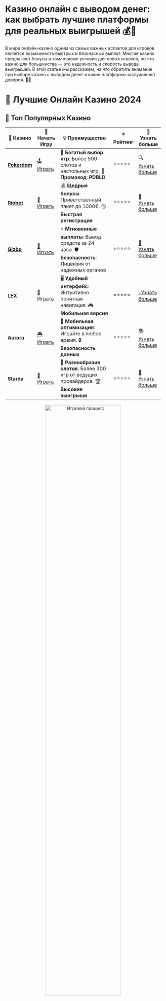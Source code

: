 # **Казино онлайн с выводом денег: как выбрать лучшие платформы для реальных выигрышей 💰🎰**

В мире онлайн-казино одним из самых важных аспектов для игроков является возможность быстрых и безопасных выплат. Многие казино предлагают бонусы и заманчивые условия для новых игроков, но что важно для большинства — это надежность и скорость вывода выигрышей. В этой статье мы расскажем, на что обратить внимание при выборе казино с выводом денег и какие платформы заслуживают доверия. 🌟💸

# 🎰 Лучшие Онлайн Казино 2024

## 🌟 Топ Популярных Казино

| 🎲 **Казино** | 🔗 **Начать Игру** | 💡 **Преимущество** | ⭐ **Рейтинг** | 🔗 **Узнать больше** |
|--------------|---------------------|---------------------|----------------|----------------------|
| [**Pokerdom**](https://brandplay.link/4k77v2yx) | [🕹️ Играть](https://brandplay.link/4k77v2yx) | 🎉 **Богатый выбор игр**: Более 500 слотов и настольных игр. 🎁 **Промокод**: **PDBLD** | ⭐⭐⭐⭐⭐ | [🔍 Узнать больше](https://brandplay.link/4k77v2yx) |
| [**Riobet**](https://brandplay.link/7xBLTPyj) | [🎰 Играть](https://brandplay.link/7xBLTPyj) | 💰 **Щедрые бонусы**: Приветственный пакет до 1000€. 🕒 **Быстрая регистрация** | ⭐⭐⭐⭐⭐ | [📖 Узнать больше](https://brandplay.link/7xBLTPyj) |
| [**Gizbo**](https://brandplay.link/bprXw4YV) | [🎲 Играть](https://brandplay.link/bprXw4YV) | ⚡ **Мгновенные выплаты**: Вывод средств за 24 часа. 🛡️ **Безопасность**: Лицензия от надежных органов | ⭐⭐⭐⭐⭐ | [📝 Узнать больше](https://brandplay.link/bprXw4YV) |
| [**LEX**](https://brandplay.link/zW4hdDFV) | [🤑 Играть](https://brandplay.link/zW4hdDFV) | 🖥️ **Удобный интерфейс**: Интуитивно понятная навигация. 🎮 **Мобильная версия** | ⭐⭐⭐⭐⭐ | [ℹ️ Узнать больше](https://brandplay.link/zW4hdDFV) |
| [**Aurora**](https://10trafic-stat2.com/click/668546556bcc6313411604bd/6766/13032/subaccount) | [🎮 Играть](https://10trafic-stat2.com/click/668546556bcc6313411604bd/6766/13032/subaccount) | 📱 **Мобильная оптимизация**: Играйте в любое время. 🔒 **Безопасность данных** | ⭐⭐⭐⭐⭐ | [📚 Узнать больше](https://10trafic-stat2.com/click/668546556bcc6313411604bd/6766/13032/subaccount) |
| [**Starda**](https://brandplay.link/fB7xwRFL) | [🎯 Играть](https://brandplay.link/fB7xwRFL) | 🎰 **Разнообразие слотов**: Более 300 игр от ведущих провайдеров. 🏆 **Высокие выигрыши** | ⭐⭐⭐⭐⭐ | [🔎 Узнать больше](https://brandplay.link/fB7xwRFL) |

<div align="center">
    <img src="https://i.pinimg.com/originals/87/9e/b9/879eb9354dd0699582408b68f2e253b2.gif" alt="Игровой процесс" width="70%">
</div>

## 💎 Лучшие Бонусы и Акции

| 🎲 **Казино** | 🔗 **Начать Игру** | 💡 **Преимущество** | ⭐ **Рейтинг** | 🔗 **Узнать больше** |
|--------------|---------------------|---------------------|----------------|----------------------|
| [**Kometa**](https://brandplay.link/8ZymQJV8) | [🎰 Играть](https://brandplay.link/8ZymQJV8) | 🎁 **Эксклюзивные бонусы**: Регулярные акции и промо. 🔄 **Программы лояльности** | ⭐⭐⭐⭐☆ | [🔍 Узнать больше](https://brandplay.link/8ZymQJV8) |
| [**R7**](https://brandplay.link/bMd3Yjsw) | [🕹️ Играть](https://brandplay.link/bMd3Yjsw) | 🕒 **Круглосуточная поддержка**: Всегда на связи. 💸 **Высокие лимиты** | ⭐⭐⭐⭐☆ | [📖 Узнать больше](https://brandplay.link/bMd3Yjsw) |
| [**7K**](https://brandplay.link/BvQyFShp) | [🎲 Играть](https://brandplay.link/BvQyFShp) | 🌟 **Эксклюзивные бонусы**: Только для VIP игроков. 🎉 **Сезонные акции** | ⭐⭐⭐⭐☆ | [📝 Узнать больше](https://brandplay.link/BvQyFShp) |
| [**Kent**](https://brandplay.link/Fv2WP3js) | [🤑 Играть](https://brandplay.link/Fv2WP3js) | 📈 **Высокий RTP**: Более 98%. 💼 **Профессиональная поддержка** | ⭐⭐⭐⭐☆ | [ℹ️ Узнать больше](https://brandplay.link/Fv2WP3js) |
| [**1Xslots**](https://brandplay.link/hSB1khtr) | [🎮 Играть](https://brandplay.link/hSB1khtr) | 🎉 **Множество акций**: Еженедельные бонусы и турниры. 🛡️ **Безопасность** | ⭐⭐⭐⭐☆ | [📚 Узнать больше](https://brandplay.link/hSB1khtr) |
| [**Gama**](https://brandplay.link/j6NMKsDz) | [🎯 Играть](https://brandplay.link/j6NMKsDz) | 🔍 **Интуитивный интерфейс**: Легкость использования. 🏅 **Престижные турниры** | ⭐⭐⭐⭐☆ | [🔎 Узнать больше](https://brandplay.link/j6NMKsDz) |

<div align="center">
    <img src="https://i.pinimg.com/originals/87/9e/b9/879eb9354dd0699582408b68f2e253b2.gif" alt="Игровой процесс" width="70%">
</div>

## 🚀 Быстрые Выигрыши и Поддержка

| 🎲 **Казино** | 🔗 **Начать Игру** | 💡 **Преимущество** | ⭐ **Рейтинг** | 🔗 **Узнать больше** |
|--------------|---------------------|---------------------|----------------|----------------------|
| [**Onion**](https://brandplay.link/zBGRVpQ9) | [🎰 Играть](https://brandplay.link/zBGRVpQ9) | 🤑 **Низкие ставки**: Идеально для начинающих. 🔄 **Быстрые выводы** | ⭐⭐⭐⭐☆ | [🔍 Узнать больше](https://brandplay.link/zBGRVpQ9) |
| [**Чемпион**](https://temon-gter.cfd/go/lRq?p80412p304504pcc44t17455) | [🕹️ Играть](https://temon-gter.cfd/go/lRq?p80412p304504pcc44t17455) | 🏅 **Лояльная программа**: Награды за активность. 🎁 **Ежемесячные бонусы** | ⭐⭐⭐⭐☆ | [📖 Узнать больше](https://temon-gter.cfd/go/lRq?p80412p304504pcc44t17455) |
| [**Vavada**](https://vavadapartner.pro/?promo=ea5c9275-6854-4505-94fc-95ab18221945-linkb2) | [🎲 Играть](https://vavadapartner.pro/?promo=ea5c9275-6854-4505-94fc-95ab18221945-linkb2) | 🚀 **Быстрая регистрация**: Начните играть мгновенно. 🔐 **Безопасные транзакции** | ⭐⭐⭐⭐☆ | [📝 Узнать больше](https://vavadapartner.pro/?promo=ea5c9275-6854-4505-94fc-95ab18221945-linkb2) |
| [**Friends**](https://gofriends.kim/linkb2) | [🤑 Играть](https://gofriends.kim/linkb2) | 🤝 **Социальные игры**: Играйте с друзьями. 🌐 **Мультиплатформенность** | ⭐⭐⭐⭐☆ | [ℹ️ Узнать больше](https://gofriends.kim/linkb2) |
| [**1WIN**](https://brandplay.link/smXVpBbG) | [🎮 Играть](https://brandplay.link/smXVpBbG) | 🏆 **Спортивные ставки**: Широкий выбор видов спорта. 💵 **Высокие коэффициенты** | ⭐⭐⭐⭐☆ | [📚 Узнать больше](https://brandplay.link/smXVpBbG) |
| [**Drip**](https://drp-ircp01.com/c07e6a3db) | [🎯 Играть](https://drp-ircp01.com/c07e6a3db) | 🌐 **Инновационные игры**: Новейшие игровые технологии. 🛡️ **Высокая безопасность** | ⭐⭐⭐⭐☆ | [🔎 Узнать больше](https://drp-ircp01.com/c07e6a3db) |
| [**JoyCasino**](https://rpc30.call2me.pro/?/ru/registration?apkpop=0&partner=p24970p3291217pc98f) | [🎰 Играть](https://rpc30.call2me.pro/?/ru/registration?apkpop=0&partner=p24970p3291217pc98f) | 🎁 **Приятные бонусы**: Ежедневные акции и подарки. 🕹️ **Разнообразие игр** | ⭐⭐⭐⭐☆ | [🔍 Узнать больше](https://rpc30.call2me.pro/?/ru/registration?apkpop=0&partner=p24970p3291217pc98f) |

<div align="center">
    <img src="https://i.pinimg.com/originals/87/9e/b9/879eb9354dd0699582408b68f2e253b2.gif" alt="Игровой процесс" width="70%">
</div>
---

✨ **Выбирайте лучшее казино для себя и наслаждайтесь игрой! Удачи!** ✨
![Казино с выводом денег](https://i.pinimg.com/originals/a9/29/6e/a9296ea1cf6a7c20a985e593451f0323.png)

### 1. **Что такое казино с выводом денег?** 💳

Казино с выводом денег — это онлайн-казино, которое позволяет игрокам не только выигрывать деньги, но и выводить их на свои счета с минимальными задержками. Такие платформы обеспечивают широкий выбор методов вывода средств, включая банковские карты, электронные кошельки и криптовалюты. 💰

Для игроков важно выбирать такие казино, которые не только предлагают быстрые выплаты, но и обеспечивают полную безопасность данных и честность игровых процессов.

### 2. **Как выбрать казино с быстрым выводом средств?** ⏱️

#### 2.1 **Проверка лицензии казино** 🎫

Первое, на что стоит обратить внимание при выборе казино — это наличие лицензии. Лицензированные казино гарантируют соблюдение законов и стандартов безопасности, что повышает доверие игроков. Только такие платформы могут гарантировать честность и прозрачность в вопросах вывода средств.

#### 2.2 **Методы вывода средств** 💳

Разные казино предлагают разные способы вывода средств. Прежде чем зарегистрироваться на платформе, важно проверить доступные методы. Наиболее популярные способы вывода включают:

- **Банковские карты** (Visa, MasterCard)
- **Электронные кошельки** (PayPal, Skrill, Neteller)
- **Криптовалюты** (Bitcoin, Ethereum, Litecoin)

Чем больше вариантов вывода, тем удобнее будет для вас получить свой выигрыш. ⚡

#### 2.3 **Время вывода средств** ⏳

Одним из самых важных факторов для игроков является время, необходимое для вывода денег. Некоторые казино могут обрабатывать запросы на вывод в течение нескольких часов, в то время как другие могут занимать несколько дней. Быстрое снятие выигрышей — это важный критерий при выборе казино.

#### 2.4 **Комиссии и ограничения** 💸

При выводе средств важно учитывать возможные комиссии. Некоторые казино могут взимать процент от суммы вывода или устанавливать минимальные и максимальные лимиты на вывод. Обязательно ознакомьтесь с условиями вывода на платформе, чтобы избежать неприятных сюрпризов.

#### 2.5 **Безопасность** 🔒

Платформа должна обеспечивать высокий уровень безопасности при транзакциях, чтобы ваши данные и средства были в безопасности. На платформе должны использоваться современные технологии шифрования (SSL-сертификаты) для защиты личной и финансовой информации.

### 3. **Как гарантируется честность вывода?** ✔️

Для того чтобы гарантировать честность вывода средств, казино с хорошей репутацией используют сертифицированные RNG (генераторы случайных чисел), которые обеспечивают случайность результатов и предотвращают манипуляции с выплатами. Также важно, чтобы казино проходило регулярные проверки независимыми аудиторами.

### 4. **Популярные казино с выводом денег** 🏆

- **Казино с быстрым выводом**: Известные платформы, такие как LeoVegas, Spin Palace и 888 Casino, предлагают быстрые выплаты через популярные методы. Они известны своей репутацией, безопасностью и простотой вывода средств.

- **Казино с криптовалютами**: В последнее время многие казино начали поддерживать криптовалюты, такие как Bitcoin и Ethereum, что позволяет игрокам получать деньги быстро и анонимно.

- **Казино с электронными кошельками**: Платформы, такие как Skrill и Neteller, предлагают быстрые и безопасные транзакции, что делает их удобными для вывода выигрышей.

### 5. **Преимущества казино с выводом денег** 🎉

- **Быстрые выплаты**: Возможность вывести средства в течение нескольких часов.
- **Удобные методы вывода**: Доступность различных платежных систем, включая криптовалюты и электронные кошельки.
- **Безопасность**: Надежные технологии защиты данных.
- **Доступность для всех игроков**: Платформы, которые позволяют использовать местные методы платежей и имеют минимальные комиссии.

### 6. **Недостатки казино с выводом денег** ⚠️

- **Комиссии на вывод**: Некоторые казино взимают дополнительные комиссии за вывод средств, что может снизить ваш общий выигрыш.
- **Ограничения на вывод**: Многие платформы устанавливают минимальные и максимальные лимиты на вывод, что может создать неудобства для некоторых игроков.

### 7. **Заключение: Как выбрать лучшее казино с выводом денег?** 🏅

Выбирая казино с выводом денег, обязательно обращайте внимание на лицензии, доступные методы и скорость вывода средств. Обратите внимание на комиссии и ограничения, чтобы не столкнуться с неожиданными затратами. Лучшие казино с быстрым выводом средств обеспечивают не только безопасность, но и простоту в процессе транзакций.

Выбирайте казино с быстрыми выплатами и наслаждайтесь игрой без лишних задержек! 🎰💸

